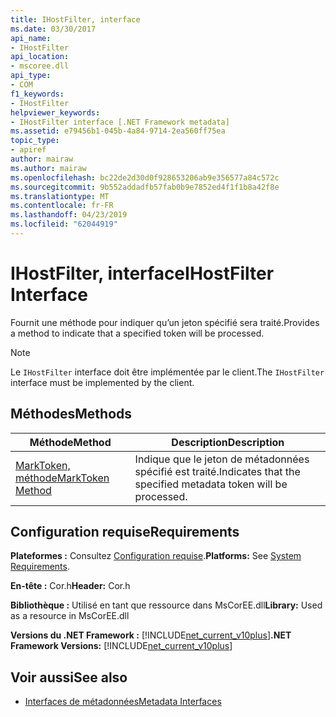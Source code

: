 ```yaml
---
title: IHostFilter, interface
ms.date: 03/30/2017
api_name:
- IHostFilter
api_location:
- mscoree.dll
api_type:
- COM
f1_keywords:
- IHostFilter
helpviewer_keywords:
- IHostFilter interface [.NET Framework metadata]
ms.assetid: e79456b1-045b-4a84-9714-2ea560ff75ea
topic_type:
- apiref
author: mairaw
ms.author: mairaw
ms.openlocfilehash: bc22de2d30d0f928653206ab9e356577a84c572c
ms.sourcegitcommit: 9b552addadfb57fab0b9e7852ed4f1f1b8a42f8e
ms.translationtype: MT
ms.contentlocale: fr-FR
ms.lasthandoff: 04/23/2019
ms.locfileid: "62044919"
---
```

# <a name="ihostfilter-interface"></a><span data-ttu-id="7b6f3-102">IHostFilter, interface</span><span class="sxs-lookup"><span data-stu-id="7b6f3-102">IHostFilter Interface</span></span>
<span data-ttu-id="7b6f3-103">Fournit une méthode pour indiquer qu’un jeton spécifié sera traité.</span><span class="sxs-lookup"><span data-stu-id="7b6f3-103">Provides a method to indicate that a specified token will be processed.</span></span>  
  
> [!NOTE]
>  <span data-ttu-id="7b6f3-104">Le `IHostFilter` interface doit être implémentée par le client.</span><span class="sxs-lookup"><span data-stu-id="7b6f3-104">The `IHostFilter` interface must be implemented by the client.</span></span>  
  
## <a name="methods"></a><span data-ttu-id="7b6f3-105">Méthodes</span><span class="sxs-lookup"><span data-stu-id="7b6f3-105">Methods</span></span>  
  
|<span data-ttu-id="7b6f3-106">Méthode</span><span class="sxs-lookup"><span data-stu-id="7b6f3-106">Method</span></span>|<span data-ttu-id="7b6f3-107">Description</span><span class="sxs-lookup"><span data-stu-id="7b6f3-107">Description</span></span>|  
|------------|-----------------|  
|[<span data-ttu-id="7b6f3-108">MarkToken, méthode</span><span class="sxs-lookup"><span data-stu-id="7b6f3-108">MarkToken Method</span></span>](../../../../docs/framework/unmanaged-api/metadata/ihostfilter-marktoken-method.md)|<span data-ttu-id="7b6f3-109">Indique que le jeton de métadonnées spécifié est traité.</span><span class="sxs-lookup"><span data-stu-id="7b6f3-109">Indicates that the specified metadata token will be processed.</span></span>|  
  
## <a name="requirements"></a><span data-ttu-id="7b6f3-110">Configuration requise</span><span class="sxs-lookup"><span data-stu-id="7b6f3-110">Requirements</span></span>  
 <span data-ttu-id="7b6f3-111">**Plateformes :** Consultez [Configuration requise](../../../../docs/framework/get-started/system-requirements.md).</span><span class="sxs-lookup"><span data-stu-id="7b6f3-111">**Platforms:** See [System Requirements](../../../../docs/framework/get-started/system-requirements.md).</span></span>  
  
 <span data-ttu-id="7b6f3-112">**En-tête :** Cor.h</span><span class="sxs-lookup"><span data-stu-id="7b6f3-112">**Header:** Cor.h</span></span>  
  
 <span data-ttu-id="7b6f3-113">**Bibliothèque :** Utilisé en tant que ressource dans MsCorEE.dll</span><span class="sxs-lookup"><span data-stu-id="7b6f3-113">**Library:** Used as a resource in MsCorEE.dll</span></span>  
  
 <span data-ttu-id="7b6f3-114">**Versions du .NET Framework :** [!INCLUDE[net_current_v10plus](../../../../includes/net-current-v10plus-md.md)]</span><span class="sxs-lookup"><span data-stu-id="7b6f3-114">**.NET Framework Versions:** [!INCLUDE[net_current_v10plus](../../../../includes/net-current-v10plus-md.md)]</span></span>  
  
## <a name="see-also"></a><span data-ttu-id="7b6f3-115">Voir aussi</span><span class="sxs-lookup"><span data-stu-id="7b6f3-115">See also</span></span>

- [<span data-ttu-id="7b6f3-116">Interfaces de métadonnées</span><span class="sxs-lookup"><span data-stu-id="7b6f3-116">Metadata Interfaces</span></span>](../../../../docs/framework/unmanaged-api/metadata/metadata-interfaces.md)
